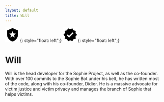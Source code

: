 ```yaml
---
layout: default
title: Will
--- 
```

![Admin](/assets/admin.svg){: style="float: left";} ![Verified](/assets/verified.svg){: style="float: left";}
# Will 
Will is the head developer for the Sophie Project, as well as the co-founder. With over 100 commits to the Sophie Bot under his belt, he has written most of the code, along with his co-founder, Didier. He is a massive advocate for victim justice and victim privacy and manages the branch of Sophie that helps victims.